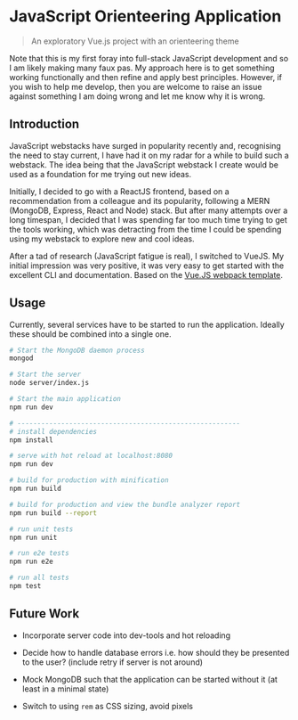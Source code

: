 # JavaScript Orienteering Application
> An exploratory Vue.js project with an orienteering theme

Note that this is my first foray into full-stack JavaScript development and so I am likely making many faux pas. My approach here is to get something working functionally and then refine and apply best principles. However, if you wish to help me develop, then you are welcome to raise an issue against something I am doing wrong and let me know why it is wrong.

## Introduction
JavaScript webstacks have surged in popularity recently and, recognising the need to stay current, I have had it on my radar for a while to build such a webstack. The idea being that the JavaScript webstack I create would be used as a foundation for me trying out new ideas.

Initially, I decided to go with a ReactJS frontend, based on a recommendation from a colleague and its popularity, following a MERN (MongoDB, Express, React and Node) stack. But after many attempts over a long timespan, I decided that I was spending far too much time trying to get the tools working, which was detracting from the time I could be spending using my webstack to explore new and cool ideas.

After a tad of research (JavaScript fatigue is real), I switched to VueJS. My initial impression was very positive, it was very easy to get started with the excellent CLI and documentation. Based on the [Vue.JS webpack template](http://vuejs-templates.github.io/webpack/).

## Usage
Currently, several services have to be started to run the application. Ideally these should be combined into a single one.

``` bash
# Start the MongoDB daemon process
mongod

# Start the server
node server/index.js

# Start the main application
npm run dev

# --------------------------------------------------------
# install dependencies
npm install

# serve with hot reload at localhost:8080
npm run dev

# build for production with minification
npm run build

# build for production and view the bundle analyzer report
npm run build --report

# run unit tests
npm run unit

# run e2e tests
npm run e2e

# run all tests
npm test

```

## Future Work
 - Incorporate server code into dev-tools and hot reloading
 - Decide how to handle database errors i.e. how should they be presented to the user? (include retry if server is not around)
 - Mock MongoDB such that the application can be started without it (at least in a minimal state)

 - Switch to using `rem` as CSS sizing, avoid pixels
